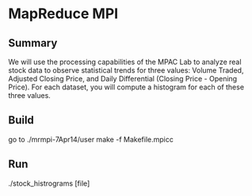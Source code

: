 # MapReduce MPI

## Summary
We will use the processing capabilities of the MPAC Lab to analyze real stock data to observe statistical trends for three values: Volume Traded, Adjusted Closing Price, and Daily Differential (Closing Price - Opening Price). For each dataset, you will compute a histogram for each of these three values.

## Build
go to ./mrmpi-7Apr14/user
make -f Makefile.mpicc

## Run
./stock_histrograms [file]
